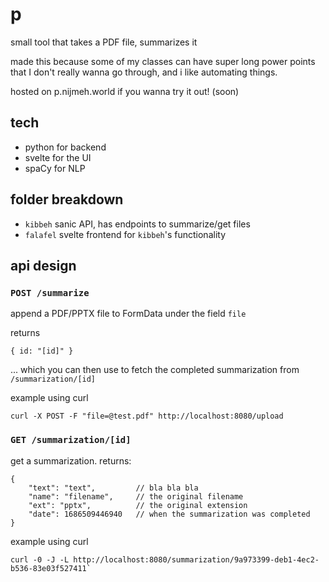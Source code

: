 # p

small tool that takes a PDF file, summarizes it

made this because some of my classes can have super long power points that I don't really wanna go through, and i like automating things.

hosted on p.nijmeh.world if you wanna try it out! (soon)

## tech
- python for backend
- svelte for the UI
- spaCy for NLP

## folder breakdown
- `kibbeh` sanic API, has endpoints to summarize/get files
- `falafel` svelte frontend for `kibbeh`'s functionality

## api design

### `POST /summarize`

append a PDF/PPTX file to FormData under the field `file`

returns 
```jsonc
{ id: "[id]" }
```
... which you can then use to fetch the completed summarization from `/summarization/[id]`

example using curl
```
curl -X POST -F "file=@test.pdf" http://localhost:8080/upload
```

### `GET /summarization/[id]`

get a summarization. returns:
```jsonc
{
    "text": "text",         // bla bla bla
    "name": "filename",     // the original filename
    "ext": "pptx",          // the original extension
    "date": 1686509446940   // when the summarization was completed
}
```

example using curl
```
curl -0 -J -L http://localhost:8080/summarization/9a973399-deb1-4ec2-b536-83e03f527411`
```
